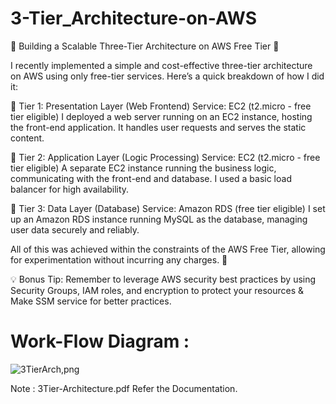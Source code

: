 # 3-Tier_Architecture-on-AWS
🚀 Building a Scalable Three-Tier Architecture on AWS Free Tier 🚀

I recently implemented a simple and cost-effective three-tier architecture on AWS using only free-tier services. Here’s a quick breakdown of how I did it:

🔸 Tier 1: Presentation Layer (Web Frontend)
Service: EC2 (t2.micro - free tier eligible)
I deployed a web server running on an EC2 instance, hosting the front-end application. It handles user requests and serves the static content.

🔸 Tier 2: Application Layer (Logic Processing)
Service: EC2 (t2.micro - free tier eligible)
A separate EC2 instance running the business logic, communicating with the front-end and database. I used a basic load balancer for high availability.

🔸 Tier 3: Data Layer (Database)
Service: Amazon RDS (free tier eligible)
I set up an Amazon RDS instance running MySQL as the database, managing user data securely and reliably.

All of this was achieved within the constraints of the AWS Free Tier, allowing for experimentation without incurring any charges. 🎯

💡 Bonus Tip: Remember to leverage AWS security best practices by using Security Groups, IAM roles, and encryption to protect your resources & Make SSM service for better practices.

# Work-Flow Diagram :

![3TierArch,png](https://github.com/user-attachments/assets/73dc2256-fbb8-4c8b-8c26-b4a5813b4deb)

Note : 3Tier-Architecture.pdf Refer the Documentation.
